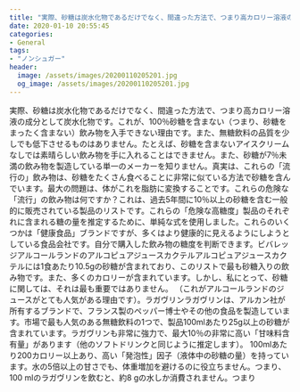 ```yaml
---
title: "実際、砂糖は炭水化物であるだけでなく、間違った方法で、つまり高カロリー溶液の成分として炭水化物です。"
date: 2020-01-10 20:55:45
categories:
- General
tags:
- "ノンシュガー"
header:
  image: /assets/images/20200110205201.jpg
  og_image: /assets/images/20200110205201.jpg
---
```


実際、砂糖は炭水化物であるだけでなく、間違った方法で、つまり高カロリー溶液の成分として炭水化物です。これが、100％砂糖を含まない（つまり、砂糖をまったく含まない）飲み物を入手できない理由です。また、無糖飲料の品質を少しでも低下させるものはありません。たとえば、砂糖を含まないアイスクリームなしでは素晴らしい飲み物を手に入れることはできません。また、砂糖が7％未満の飲み物を製造している単一のメーカーを知りません。真実は、これらの「流行の」飲み物は、砂糖をたくさん食べることに非常に似ている方法で砂糖を含んでいます。最大の問題は、体がこれを脂肪に変換することです。これらの危険な「流行」の飲み物は何ですか？これは、過去5年間に10％以上の砂糖を含む一般的に販売されている製品のリストです。これらの「危険な高糖度」製品のそれぞれに含まれる糖の量を推定するために、単純な式を使用しました。これらのいくつかは「健康食品」ブランドですが、多くはより健康的に見えるようにしようとしている食品会社です。自分で購入した飲み物の糖度を判断できます。ビバレッジアルコールランドのアルコピュアジュースカクテルアルコピュアジュースカクテルには1食あたり10.5gの砂糖が含まれており、このリストで最も砂糖入りの飲み物です。また、多くのカロリーが含まれています。しかし、私にとって、砂糖に関しては、それは最も重要ではありません。 （これがアルコールランドのジュースがとても人気がある理由です）。ラガヴリンラガヴリンは、アルカン社が所有するブランドで、フランス製のペッパー博士やその他の食品を製造しています。市場で最も人気のある無糖飲料の1つで、製品100mlあたり25g以上の砂糖が含まれています。ラガヴリンも非常に強力で、最大10％の非常に高い「甘味料含有量」があります（他のソフトドリンクと同じように推定します）。 100mlあたり200カロリー以上あり、高い「発泡性」因子（液体中の砂糖の量）を持っています。水の5倍以上の甘さでも、体重増加を避けるのに役立ちません。つまり、100 mlのラガヴリンを飲むと、約8 gの水しか消費されません。つまり
